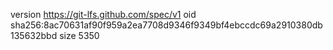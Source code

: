 version https://git-lfs.github.com/spec/v1
oid sha256:8ac70631af90f959a2ea7708d9346f9349bf4ebccdc69a2910380db135632bbd
size 5350

